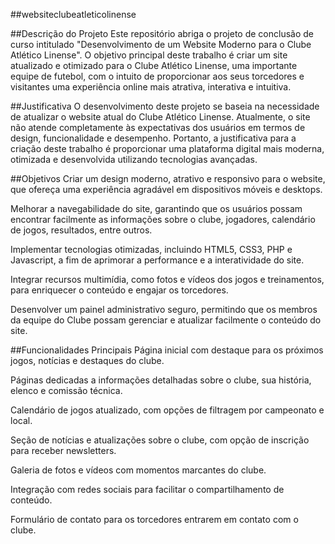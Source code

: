 ##websiteclubeatleticolinense

##Descrição do Projeto
Este repositório abriga o projeto de conclusão de curso intitulado "Desenvolvimento de um Website Moderno para o Clube Atlético Linense". O objetivo principal deste trabalho é criar um site atualizado e otimizado para o Clube Atlético Linense, uma importante equipe de futebol, com o intuito de proporcionar aos seus torcedores e visitantes uma experiência online mais atrativa, interativa e intuitiva.

##Justificativa
O desenvolvimento deste projeto se baseia na necessidade de atualizar o website atual do Clube Atlético Linense. Atualmente, o site não atende completamente às expectativas dos usuários em termos de design, funcionalidade e desempenho. Portanto, a justificativa para a criação deste trabalho é proporcionar uma plataforma digital mais moderna, otimizada e desenvolvida utilizando tecnologias avançadas.

##Objetivos
Criar um design moderno, atrativo e responsivo para o website, que ofereça uma experiência agradável em dispositivos móveis e desktops.

Melhorar a navegabilidade do site, garantindo que os usuários possam encontrar facilmente as informações sobre o clube, jogadores, calendário de jogos, resultados, entre outros.

Implementar tecnologias otimizadas, incluindo HTML5, CSS3, PHP e Javascript, a fim de aprimorar a performance e a interatividade do site.

Integrar recursos multimídia, como fotos e vídeos dos jogos e treinamentos, para enriquecer o conteúdo e engajar os torcedores.

Desenvolver um painel administrativo seguro, permitindo que os membros da equipe do Clube possam gerenciar e atualizar facilmente o conteúdo do site.

##Funcionalidades Principais
Página inicial com destaque para os próximos jogos, notícias e destaques do clube.

Páginas dedicadas a informações detalhadas sobre o clube, sua história, elenco e comissão técnica.

Calendário de jogos atualizado, com opções de filtragem por campeonato e local.

Seção de notícias e atualizações sobre o clube, com opção de inscrição para receber newsletters.

Galeria de fotos e vídeos com momentos marcantes do clube.

Integração com redes sociais para facilitar o compartilhamento de conteúdo.

Formulário de contato para os torcedores entrarem em contato com o clube.
